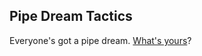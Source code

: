 ## Pipe Dream Tactics

Everyone's got a pipe dream. <a href="http://pipedreamtactics.wordpress.com">What's yours</a>?
